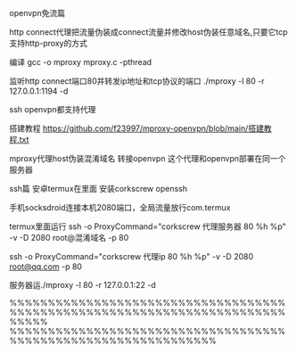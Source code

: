 
openvpn免流篇



http connect代理把流量伪装成connect流量并修改host伪装任意域名,只要它tcp支持http-proxy的方式

编译
gcc -o mproxy mproxy.c -pthread

监听http connect端口80并转发ip地址和tcp协议的端口
./mproxy -l 80 -r 127.0.0.1:1194 -d

ssh openvpn都支持代理


搭建教程
https://github.com/f23997/mproxy-openvpn/blob/main/搭建教程.txt


mproxy代理host伪装混淆域名 转接openvpn
这个代理和openvpn部署在同一个服务器



ssh篇
安卓termux在里面
安装corkscrew openssh

手机socksdroid连接本机2080端口，全局流量放行com.termux


termux里面运行
ssh -o ProxyCommand="corkscrew 代理服务器 80 %h %p" -v -D 2080 root@混淆域名 -p 80

ssh -o ProxyCommand="corkscrew 代理ip 80 %h %p" -v -D 2080 root@qq.com -p 80

服务器运./mproxy -l 80 -r 127.0.0.1:22 -d









%%%%%%%%%%%%%%%%%%%%%%%%%%%%%%%%%%%%%%%%%%%%%%%%%%%%%%%%%%%%%%%%%%%%%%%%%%%%%         %%%%%%%%%%%%%%%%%%%%%%%%%%%%%%%%%%%%%%%%%%%%%%%%%%%%%%%%%%%%%%%


